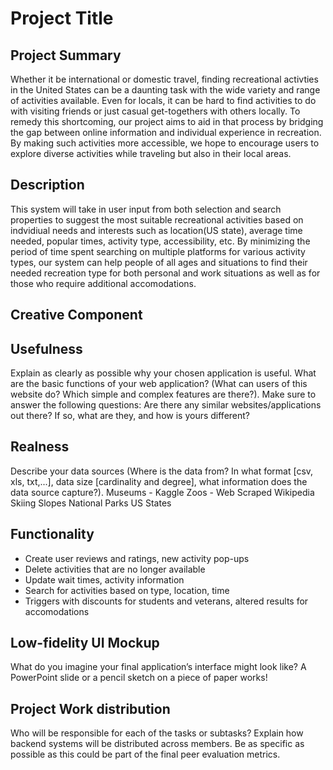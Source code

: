 # Project Title

## Project Summary
Whether it be international or domestic travel, finding recreational activties in the United States can be a daunting task with the wide variety and range of activities available. Even for locals, it can be hard to find activities to do with visiting friends or just casual get-togethers with others locally. To remedy this shortcoming, our project aims to aid in that process by bridging the gap between online information and individual experience in recreation. By making such activities more accessible, we hope to encourage users to explore diverse activities while traveling but also in their local areas.

## Description
This system will take in user input from both selection and search properties to suggest the most suitable recreational activities based on indvidiual needs and interests such as location(US state), average time needed, popular times, activity type, accessibility, etc. By minimizing the period of time spent searching on multiple platforms for various activity types, our system can help people of all ages and situations to find their needed recreation type for both personal and work situations as well as for those who require additional accomodations.

## Creative Component


## Usefulness
Explain as clearly as possible why your chosen application is useful. What are the basic functions of your web application? (What can users of this website do? Which simple and complex features are there?). Make sure to answer the following questions: Are there any similar websites/applications out there?  If so, what are they, and how is yours different?


## Realness
Describe your data sources (Where is the data from? In what format [csv, xls, txt,...], data size [cardinality and degree], what information does the data source capture?). 
Museums - Kaggle
Zoos - Web Scraped Wikipedia
Skiing Slopes
National Parks
US States

## Functionality
- Create user reviews and ratings, new activity pop-ups
- Delete activities that are no longer available
- Update wait times, activity information
- Search for activities based on type, location, time
- Triggers with discounts for students and veterans, altered results for accomodations

## Low-fidelity UI Mockup 
What do you imagine your final application’s interface might look like? A PowerPoint slide or a pencil sketch on a piece of paper works!

## Project Work distribution
Who will be responsible for each of the tasks or subtasks?
Explain how backend systems will be distributed across members. Be as specific as possible as this could be part of the final peer evaluation metrics.
